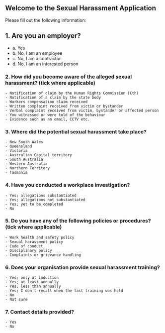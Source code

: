 ## Welcome to the Sexual Harassment Application

<!-- Use the [editor on GitHub](https://github.com/spirradical/Sexual-Harassment-App-Demo/edit/gh-pages/index.md) to maintain and preview the content for this website in Markdown files.

### Markdown

Markdown is a lightweight and easy-to-use syntax for styling your writing. It includes conventions for

```markdown
Syntax highlighted code block

# Header 1
## Header 2
### Header 3

- Bulleted
- List

1. Numbered
2. List

**Bold** and _Italic_ and `Code` text

[Link](url) and ![Image](src)
```

For more details see [GitHub Flavored Markdown](https://guides.github.com/features/mastering-markdown/).

### Jekyll Themes

Your Pages site will use the layout and styles from the Jekyll theme you have selected in your [repository settings](https://github.com/spirradical/Sexual-Harassment-App-Demo/settings/pages). The name of this theme is saved in the Jekyll `_config.yml` configuration file.

### Support or Contact

Having trouble with Pages? Check out our [documentation](https://docs.github.com/categories/github-pages-basics/) or [contact support](https://support.github.com/contact) and we’ll help you sort it out.

-->

Please fill out the following information:

<div class="quiz">

<h2 class="quiz-question">1. Are you an employer?</h2>
<ul data-quiz-question="1">
    <li class="quiz-answer" data-quiz-answer="a">a. Yes</li>
    <li class="quiz-answer" data-quiz-answer="b">b. No, I am an employee</li>
    <li class="quiz-answer" data-quiz-answer="c">c. No, I am a contractor</li>
    <li class="quiz-answer" data-quiz-answer="d">d. No, I am an interested person</li>
</ul>
     
### 2. How did you become aware of the alleged sexual harassment? (tick where applicable)

    - Notification of claim by the Human Rights Commission (Cth)
    - Notification of a claim by the state body
    - Workers compensation claim received
    - Written complaint received from victim or bystander
    - Verbal complaint received from victim, bystander or affected person
    - You witnessed or were told of the behaviour
    - Evidence such as an email, CCTV etc.

### 3. Where did the potential sexual harassment take place?

    - New South Wales
    - Queensland
    - Victoria
    - Australian Capital territory
    - South Australia
    - Western Australia
    - Northern Territory
    - Tasmania

### 4. Have you conducted a workplace investigation?

    - Yes; allegations substantiated
    - Yes; allegations not substantiated
    - Yes; yet to be completed
    - No

### 5. Do you have any of the following policies or procedures? (tick where applicable)

    - Work health and safety policy
    - Sexual harassment policy
    - Code of conduct
    - Disciplinary policy
    - Complaints or grievance handling

### 6. Does your organisation provide sexual harassment training?

    - Yes; only at induction
    - Yes; at least annually
    - Yes; less than annually
    - Yes; I don't recall when the last training was held
    - No
    - Not sure

### 7. Contact details provided?

    - Yes
    - No
